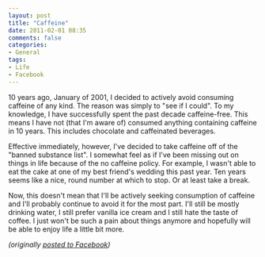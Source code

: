 ```yaml
---
layout: post
title: "Caffeine"
date: 2011-02-01 08:35
comments: false
categories:
- General
tags:
- Life
- Facebook
---
```

10 years ago, January of 2001, I decided to actively avoid consuming caffeine of any kind.  The reason was simply to "see if I could".  To my knowledge, I have successfully spent the past decade caffeine-free.  This means I have not (that I'm aware of) consumed anything containing caffeine in 10 years.  This includes chocolate and caffeinated beverages.
 
Effective immediately, however, I've decided to take caffeine off of the "banned substance list".  I somewhat feel as if I've been missing out on things in life because of the no caffeine policy.  For example, I wasn't able to eat the cake at one of my best friend's wedding this past year.  Ten years seems like a nice, round number at which to stop.  Or at least take a break.
 
Now, this doesn't mean that I'll be actively seeking consumption of caffeine and I'll probably continue to avoid it for the most part.  I'll still be mostly drinking water, I still prefer vanilla ice cream and I still hate the taste of coffee.  I just won't be such a pain about things anymore and hopefully will be able to enjoy life a little bit more.

*(originally [posted to Facebook](https://www.facebook.com/notes/brian-creasy/caffeine/179794255390939))*
